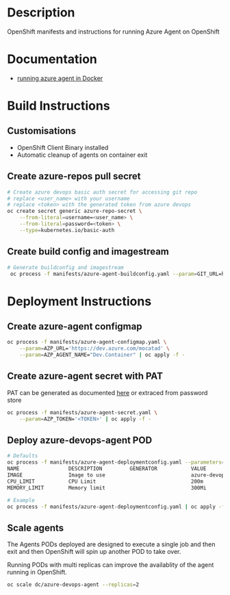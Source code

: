# Description

OpenShift manifests and instructions for running Azure Agent on OpenShift

# Documentation

- [running azure agent in Docker](https://docs.microsoft.com/en-us/azure/devops/pipelines/agents/docker?view=azure-devops#linux)

# Build Instructions

## Customisations

- OpenShift Client Binary installed
- Automatic cleanup of agents on container exit

## Create azure-repos pull secret

```bash
# Create azure devops basic auth secret for accessing git repo
# replace <user_name> with your username
# replace <token> with the generated token from azure devops
oc create secret generic azure-repo-secret \
    --from-literal=username=<user_name> \
    --from-literal=password=<token> \
    --type=kubernetes.io/basic-auth
```

## Create build config and imagestream

```bash
# Generate buildconfig and imagestream
 oc process -f manifests/azure-agent-buildconfig.yaml --param=GIT_URL=https://mocatad@dev.azure.com/mocatad/DNZ-269/_git/azure-devops-agent-openshift --param=REPO_SECRET=azure-repo-secret | oc apply -f -
 ```

# Deployment Instructions

## Create azure-agent configmap 

```bash
oc process -f manifests/azure-agent-configmap.yaml \
    --param=AZP_URL='https://dev.azure.com/mocatad' \
    --param=AZP_AGENT_NAME="Dev.Container" | oc apply -f -
```

## Create azure-agent secret with PAT

PAT can be generated as documented [here](https://docs.microsoft.com/en-us/azure/devops/pipelines/agents/v2-linux?view=azure-devops#permissions) or extraced from password store

```bash
oc process -f manifests/azure-agent-secret.yaml \
    --param=AZP_TOKEN='<TOKEN>' | oc apply -f - 
```

## Deploy azure-devops-agent POD

```bash
# Defaults
oc process -f manifests/azure-agent-deploymentconfig.yaml --parameters=true
NAME                DESCRIPTION         GENERATOR           VALUE
IMAGE               Image to use                            azure-devops-agent:latest
CPU_LIMIT           CPU Limit                               200m
MEMORY_LIMIT        Memory limit                            300Mi

# Example
oc process -f manifests/azure-agent-deploymentconfig.yaml | oc apply -f -
```

## Scale agents

The Agents PODs deployed are designed to execute a single job and then exit and then OpenShift will spin up another POD to take over.

Running PODs with multi replicas can improve the availablity of the agent running in OpenShift.

```bash
oc scale dc/azure-devops-agent --replicas=2
```